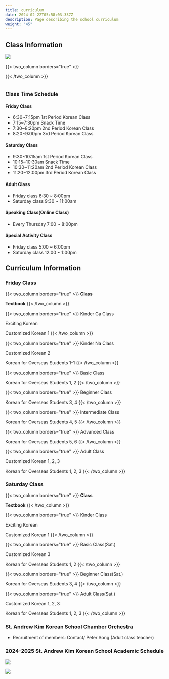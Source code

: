 ```yaml
---
title: curriculum
date: 2024-02-22T05:58:03.337Z
description: Page describing the school curriculum
weight: "45"
---
```

## Class Information

![](/img/adobestock_132392105_preview.jpeg)


{{< two_column borders="true" >}}

<!-- split -->

{{< /two_column >}}

![]()

### Class Time Schedule

#### Friday Class

* 6:30~7:15pm	1st Period Korean Class 
* 7:15~7:30pm	Snack Time 
* 7:30~8:20pm	2nd Period Korean Class
* 8:20~9:00pm	3rd Period Korean Class 

#### Saturday Class

* 9:30~10:15am	1st Period Korean Class
* 10:15~10:30am	Snack Time 
* 10:30~11:20am	2nd Period Korean Class 
* 11:20~12:00pm    3rd Period Korean Class 

#### Adult Class

* Friday class 6:30 ~ 8:00pm
* Saturday class 9:30 ~ 11:00am

#### Speaking Class(Online Class)

* Every Thursday 7:00 ~ 8:00pm 

#### Special Activity Class

* Friday class 5:00 ~ 6:00pm
* Saturday class 12:00 ~ 1:00pm

## Curriculum Information

### Friday Class


{{< two_column borders="true" >}}
**Class**
<!-- split -->
**Textbook**
{{< /two_column >}}


{{< two_column borders="true" >}}
Kinder Ga Class
<!-- split -->
Exciting Korean

Customized Korean 1
{{< /two_column >}}


{{< two_column borders="true" >}}
Kinder Na Class
<!-- split -->
Customized Korean 2

Korean for Overseas Students 1-1
{{< /two_column >}}


{{< two_column borders="true" >}}
Basic Class
<!-- split -->
Korean for Overseas Students 1, 2
{{< /two_column >}}


{{< two_column borders="true" >}}
Beginner Class
<!-- split -->
Korean for Overseas Students 3, 4
{{< /two_column >}}


{{< two_column borders="true" >}}
Intermediate Class
<!-- split -->
Korean for Overseas Students 4, 5
{{< /two_column >}}


{{< two_column borders="true" >}}
Advanced Class
<!-- split -->
Korean for Overseas Students 5, 6
{{< /two_column >}}


{{< two_column borders="true" >}}
Adult Class
<!-- split -->
Customized Korean 1, 2, 3

Korean for Overseas Students 1, 2, 3
{{< /two_column >}}

### Saturday Class


{{< two_column borders="true" >}}
**Class**
<!-- split -->
**Textbook**
{{< /two_column >}}


{{< two_column borders="true" >}}
Kinder Class
<!-- split -->
Exciting Korean

Customized Korean 1
{{< /two_column >}}


{{< two_column borders="true" >}}
Basic Class(Sat.)
<!-- split -->
Customized Korean 3

Korean for Overseas Students 1, 2
{{< /two_column >}}


{{< two_column borders="true" >}}
Beginner Class(Sat.)
<!-- split -->
Korean for Overseas Students 3, 4
{{< /two_column >}}


{{< two_column borders="true" >}}
Adult Class(Sat.)
<!-- split -->
Customized Korean 1, 2, 3

Korean for Overseas Students 1, 2, 3
{{< /two_column >}}

### St. Andrew Kim Korean School Chamber Orchestra

* Recruitment of members: Contact/ Peter Song (Adult class teacher)

### 2024-2025 St. Andrew Kim Korean School Academic Schedule

![](/img/영문-학사일정1.png)

![](/img/영문-학사일정2.png)
